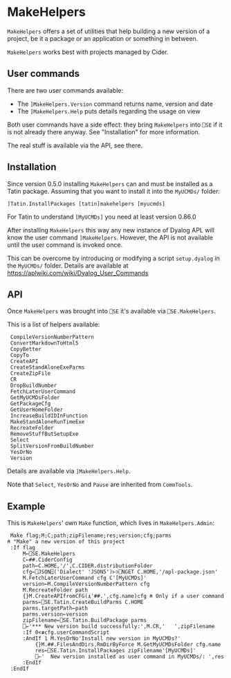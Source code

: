 # MakeHelpers

`MakeHelpers` offers a set of utilities that help building a new version of a project,
be it a package or an application or something in between.

`MakeHelpers` works best with projects managed by Cider.


## User commands

There are two user commands available:

* The `]MakeHelpers.Version` command returns name, version and date 
* The `]MakeHelpers.Help` puts details regarding the usage on view

Both user commands have a side effect: they bring `MakeHelpers` into `⎕SE` if it is not already there anyway. See "Installation" for more information.

The real stuff is available via the API, see there.

## Installation

Since version 0.5.0 installing `MakeHelpers` can and must be installed as a Tatin package. Assuming that you want to install it into the `MyUCMDs/` folder:

```
]Tatin.InstallPackages [tatin]makehelpers [myucmds]
```

For Tatin to understand `[MyUCMDs]` you need at least version 0.86.0

After installing `MakeHelpers` this way any new instance of Dyalog APL will know the user command `]MakeHelpers`. However, the API is not available until the user command is invoked once.

This can be overcome by introducing or modifying a script `setup.dyalog` in the `MyUCMDs/` folder. Details are available at <https://aplwiki.com/wiki/Dyalog_User_Commands>


## API

Once `MakeHelpers` was brought into `⎕SE` it's available via `⎕SE.MakeHelpers`.

This is a list of helpers available:

```
 CompileVersionNumberPattern
 ConvertMarkdownToHtml5      
 CopyBetter                  
 CopyTo                      
 CreateAPI                   
 CreateStandAloneExeParms    
 CreateZipFile               
 CR                          
 DropBuildNumber             
 FetchLaterUserCommand       
 GetMyUCMDsFolder            
 GetPackageCfg               
 GetUserHomeFolder           
 IncreaseBuildIDInFunction   
 MakeStandAloneRunTimeExe    
 RecreateFolder              
 RemoveStuffButSetupExe      
 Select 
 SplitVersionFromBuildNumber                      
 YesOrNo                     
 Version                                    
```

Details are available via `]MakeHelpers.Help`.

Note that `Select`, `YesOrNo` and `Pause` are inherited from `CommTools`.

## Example

This is `MakeHelpers`' own `Make` function, which lives in `MakeHelpers.Admin`:

```
 Make flag;M;C;path;zipFilename;res;version;cfg;parms
⍝ "Make" a new version of this project
 :If flag
     M←⎕SE.MakeHelpers
     C←##.CiderConfig
     path←C.HOME,'/',C.CIDER.distributionFolder
     cfg←⎕JSON⍠('Dialect' 'JSON5')⊢⊃⎕NGET C.HOME,'/apl-package.json'
     M.FetchLaterUserCommand cfg C'[MyUCMDs]'
     version←M.CompileVersionNumberPattern cfg
     M.RecreateFolder path
     {}M.CreateAPIfromCFG(⍎'##.',cfg.name)cfg ⍝ Only if a user command
     parms←⎕SE.Tatin.CreateBuildParms C.HOME
     parms.targetPath←path
     parms.version←version
     zipFilename←⎕SE.Tatin.BuildPackage parms
     ⎕←'*** New version build successfully:',M.CR,'   ',zipFilename
     :If 0<≢cfg.userCommandScript
     :AndIf 1 M.YesOrNo'Install new version in MyUCMDs?'
         {}M.##.FilesAndDirs.RmDirByForce M.GetMyUCMDsFolder cfg.name
         res←⎕SE.Tatin.InstallPackages zipFilename'[MyUCMDs]'
         ⎕←'  New version installed as user command in MyUCMDs/: ',res
     :EndIf
 :EndIf
```